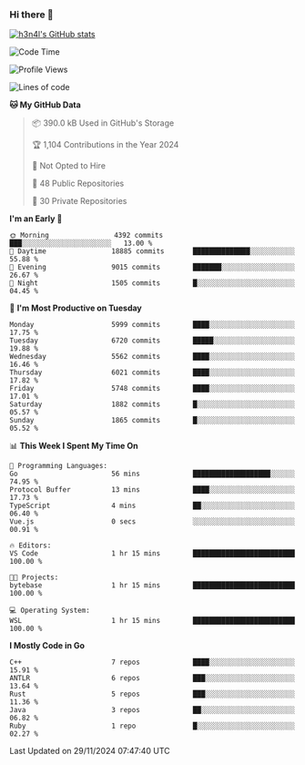 ### Hi there 👋

[![h3n4l's GitHub stats](https://github-readme-stats.vercel.app/api?username=h3n4l&count_private=true&show_icons=true&theme=radical)](https://github.com/h3n4l/github-readme-stats)

<!--START_SECTION:waka-->
![Code Time](http://img.shields.io/badge/Code%20Time-2%2C014%20hrs%2036%20mins-blue)

![Profile Views](http://img.shields.io/badge/Profile%20Views-1-blue)

![Lines of code](https://img.shields.io/badge/From%20Hello%20World%20I%27ve%20Written-12.9%20million%20lines%20of%20code-blue)

**🐱 My GitHub Data** 

> 📦 390.0 kB Used in GitHub's Storage 
 > 
> 🏆 1,104 Contributions in the Year 2024
 > 
> 🚫 Not Opted to Hire
 > 
> 📜 48 Public Repositories 
 > 
> 🔑 30 Private Repositories 
 > 
**I'm an Early 🐤** 

```text
🌞 Morning                4392 commits        ███░░░░░░░░░░░░░░░░░░░░░░   13.00 % 
🌆 Daytime                18885 commits       ██████████████░░░░░░░░░░░   55.88 % 
🌃 Evening                9015 commits        ███████░░░░░░░░░░░░░░░░░░   26.67 % 
🌙 Night                  1505 commits        █░░░░░░░░░░░░░░░░░░░░░░░░   04.45 % 
```
📅 **I'm Most Productive on Tuesday** 

```text
Monday                   5999 commits        ████░░░░░░░░░░░░░░░░░░░░░   17.75 % 
Tuesday                  6720 commits        █████░░░░░░░░░░░░░░░░░░░░   19.88 % 
Wednesday                5562 commits        ████░░░░░░░░░░░░░░░░░░░░░   16.46 % 
Thursday                 6021 commits        ████░░░░░░░░░░░░░░░░░░░░░   17.82 % 
Friday                   5748 commits        ████░░░░░░░░░░░░░░░░░░░░░   17.01 % 
Saturday                 1882 commits        █░░░░░░░░░░░░░░░░░░░░░░░░   05.57 % 
Sunday                   1865 commits        █░░░░░░░░░░░░░░░░░░░░░░░░   05.52 % 
```


📊 **This Week I Spent My Time On** 

```text
💬 Programming Languages: 
Go                       56 mins             ███████████████████░░░░░░   74.95 % 
Protocol Buffer          13 mins             ████░░░░░░░░░░░░░░░░░░░░░   17.73 % 
TypeScript               4 mins              ██░░░░░░░░░░░░░░░░░░░░░░░   06.40 % 
Vue.js                   0 secs              ░░░░░░░░░░░░░░░░░░░░░░░░░   00.91 % 

🔥 Editors: 
VS Code                  1 hr 15 mins        █████████████████████████   100.00 % 

🐱‍💻 Projects: 
bytebase                 1 hr 15 mins        █████████████████████████   100.00 % 

💻 Operating System: 
WSL                      1 hr 15 mins        █████████████████████████   100.00 % 
```

**I Mostly Code in Go** 

```text
C++                      7 repos             ████░░░░░░░░░░░░░░░░░░░░░   15.91 % 
ANTLR                    6 repos             ███░░░░░░░░░░░░░░░░░░░░░░   13.64 % 
Rust                     5 repos             ███░░░░░░░░░░░░░░░░░░░░░░   11.36 % 
Java                     3 repos             ██░░░░░░░░░░░░░░░░░░░░░░░   06.82 % 
Ruby                     1 repo              █░░░░░░░░░░░░░░░░░░░░░░░░   02.27 % 
```




 Last Updated on 29/11/2024 07:47:40 UTC
<!--END_SECTION:waka-->

